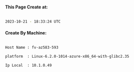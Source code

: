 
   
#### This Page Create at:

```bash

2023-10-21 - 18:33:24 UTC

```

#### Create By Machine:

```bash

Host Name : fv-az583-593

platform  : Linux-6.2.0-1014-azure-x86_64-with-glibc2.35

Ip Local  : 10.1.0.49

```

